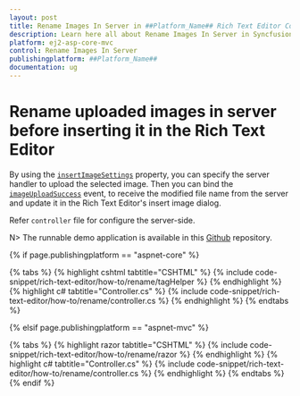 ```yaml
---
layout: post
title: Rename Images In Server in ##Platform_Name## Rich Text Editor Component
description: Learn here all about Rename Images In Server in Syncfusion ##Platform_Name## Rich Text Editor component of Syncfusion Essential JS 2 and more.
platform: ej2-asp-core-mvc
control: Rename Images In Server
publishingplatform: ##Platform_Name##
documentation: ug
---
```



# Rename uploaded images in server before inserting it in the Rich Text Editor

By using the [`insertImageSettings`](https://help.syncfusion.com/cr/aspnetcore-js2/Syncfusion.EJ2.RichTextEditor.RichTextEditor.html#Syncfusion_EJ2_RichTextEditor_RichTextEditor_InsertImageSettings) property, you can specify the server handler to upload the selected image. Then you can bind the [`imageUploadSuccess`](https://help.syncfusion.com/cr/aspnetcore-js2/Syncfusion.EJ2.RichTextEditor.RichTextEditor.html#Syncfusion_EJ2_RichTextEditor_RichTextEditor_ImageUploadSuccess) event, to receive the modified file name from the server and update it in the Rich Text Editor's insert image dialog.

Refer `controller` file for configure the server-side.

N> The runnable demo application is available in this [Github](https://github.com/SyncfusionExamples/aspnet-core-richtexteditor-rename-image) repository.

{% if page.publishingplatform == "aspnet-core" %}

{% tabs %}
{% highlight cshtml tabtitle="CSHTML" %}
{% include code-snippet/rich-text-editor/how-to/rename/tagHelper %}
{% endhighlight %}
{% highlight c# tabtitle="Controller.cs" %}
{% include code-snippet/rich-text-editor/how-to/rename/controller.cs %}
{% endhighlight %}
{% endtabs %}

{% elsif page.publishingplatform == "aspnet-mvc" %}

{% tabs %}
{% highlight razor tabtitle="CSHTML" %}
{% include code-snippet/rich-text-editor/how-to/rename/razor %}
{% endhighlight %}
{% highlight c# tabtitle="Controller.cs" %}
{% include code-snippet/rich-text-editor/how-to/rename/controller.cs %}
{% endhighlight %}
{% endtabs %}
{% endif %}

